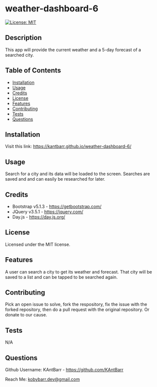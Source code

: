 # weather-dashboard-6
[![License: MIT](https://img.shields.io/badge/License-MIT-yellow.svg)](https://opensource.org/licenses/MIT)

## Description
This app will provide the current weather and a 5-day forecast of a searched city.

## Table of Contents
- [Installation](#Installation)
- [Usage](#Usage)
- [Credits](#Credits)
- [License](#License)
- [Features](#Features)
- [Contributing](#Contributing)
- [Tests](#Tests)
- [Questions](#Questions)

## Installation
Visit this link: https://kantbarr.github.io/weather-dashboard-6/

## Usage
Search for a city and its data will be loaded to the screen. Searches are saved and and can easily be researched for later.

## Credits
* Bootstrap v5.1.3 - https://getbootstrap.com/
* JQuery v3.5.1 - https://jquery.com/ 
* Day.js - https://day.js.org/

## License
Licensed under the MIT license.

## Features
A user can search a city to get its weather and forecast. That city will be saved to a list and can be tapped to be searched again.

## Contributing
Pick an open issue to solve, fork the respository, fix the issue with the forked repository, then do a pull request with the original repository. Or donate to our cause.

## Tests
N/A

## Questions
Github Username: KAntBarr - https://github.com/KAntBarr

Reach Me: kobybarr.dev@gmail.com
